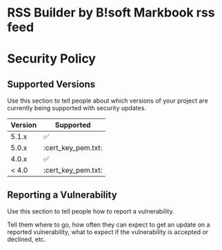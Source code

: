 # RSS Builder by B!soft Markbook rss feed
# Security Policy

## Supported Versions

Use this section to tell people about which versions of your project are
currently being supported with security updates.

| Version | Supported          |
| ------- | ------------------ |
| 5.1.x   | :white_check_mark: |
| 5.0.x   | :cert_key_pem.txt: |
| 4.0.x   | :white_check_mark: |
| < 4.0   | :cert_key_pem.txt: |

## Reporting a Vulnerability

Use this section to tell people how to report a vulnerability.

Tell them where to go, how often they can expect to get an update on a
reported vulnerability, what to expect if the vulnerability is accepted or
declined, etc.
